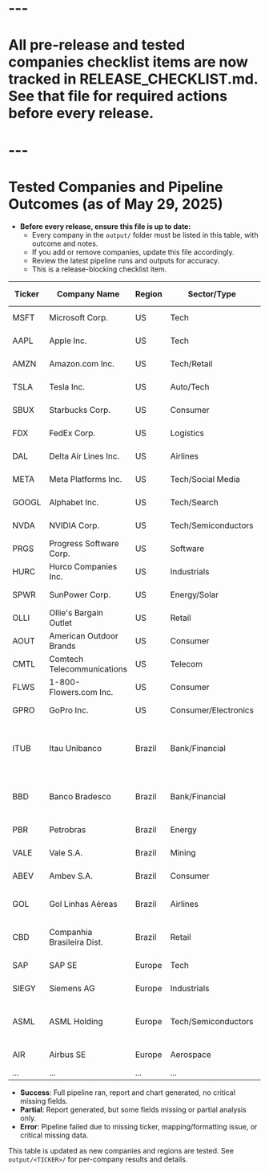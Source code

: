 # ---
# All pre-release and tested companies checklist items are now tracked in RELEASE_CHECKLIST.md. See that file for required actions before every release.
# ---

# Tested Companies and Pipeline Outcomes (as of May 29, 2025)

- **Before every release, ensure this file is up to date:**
    - Every company in the `output/` folder must be listed in this table, with outcome and notes.
    - If you add or remove companies, update this file accordingly.
    - Review the latest pipeline runs and outputs for accuracy.
    - This is a release-blocking checklist item.

| Ticker      | Company Name                  | Region      | Sector/Type         | Outcome     | Script Version | Notes/Issues                                                                 |
|-------------|-------------------------------|-------------|---------------------|------------|---------------|-------------------------------------------------------------------------------|
| MSFT        | Microsoft Corp.               | US          | Tech                | Success    | v2.2.2        | Full report, chart, and data generated                                        |
| AAPL        | Apple Inc.                    | US          | Tech                | Success    | v2.2.2        | Full report, chart, and data generated                                        |
| AMZN        | Amazon.com Inc.               | US          | Tech/Retail         | Success    | v2.2.2        | Full report, chart, and data generated                                        |
| TSLA        | Tesla Inc.                    | US          | Auto/Tech           | Success    | v2.2.2        | Full report, chart, and data generated                                        |
| SBUX        | Starbucks Corp.               | US          | Consumer            | Success    | v2.2.2        | Full report, chart, and data generated                                        |
| FDX         | FedEx Corp.                   | US          | Logistics           | Success    | v2.2.2        | Full report, chart, and data generated                                        |
| DAL         | Delta Air Lines Inc.          | US          | Airlines            | Success    | v2.2.2        | Full report, chart, and data generated                                        |
| META        | Meta Platforms Inc.            | US          | Tech/Social Media   | Success    | v2.2.2        | Full report, chart, and data generated                                        |
| GOOGL       | Alphabet Inc.                  | US          | Tech/Search         | Success    | v2.2.2        | Full report, chart, and data generated                                        |
| NVDA        | NVIDIA Corp.                   | US          | Tech/Semiconductors | Success    | v2.2.2        | Full report, chart, and data generated                                        |
| PRGS        | Progress Software Corp.        | US          | Software            | Success    | v2.2.2        | Full report, chart, and data generated                                        |
| HURC        | Hurco Companies Inc.           | US          | Industrials         | Success    | v2.2.2        | Full report, chart, and data generated                                        |
| SPWR        | SunPower Corp.                 | US          | Energy/Solar        | Success    | v2.2.1        | Full report, chart, and data generated                                        |
| OLLI        | Ollie's Bargain Outlet         | US          | Retail              | Success    | v2.2.1        | Full report, chart, and data generated                                        |
| AOUT        | American Outdoor Brands        | US          | Consumer            | Success    | v2.2.1        | Full report, chart, and data generated                                        |
| CMTL        | Comtech Telecommunications     | US          | Telecom             | Success    | v2.2.1        | Full report, chart, and data generated                                        |
| FLWS        | 1-800-Flowers.com Inc.         | US          | Consumer            | Success    | v2.2.1        | Full report, chart, and data generated                                        |
| GPRO        | GoPro Inc.                     | US          | Consumer/Electronics| Success    | v2.2.1        | Full report, chart, and data generated                                        |
| ITUB        | Itau Unibanco                 | Brazil      | Bank/Financial      | Error      | v2.2.1        | Field mapping/formatting issue (AI output not strict JSON); no report         |
| BBD         | Banco Bradesco                | Brazil      | Bank/Financial      | Partial    | v2.2.1        | Report generated, but 'sales' missing for all quarters (bank proxy logic)     |
| PBR         | Petrobras                     | Brazil      | Energy              | Success    | v2.2.1        | Full report, chart, and data generated                                        |
| VALE        | Vale S.A.                     | Brazil      | Mining              | Success    | v2.2.1        | Full report, chart, and data generated                                        |
| ABEV        | Ambev S.A.                    | Brazil      | Consumer            | Success    | v2.2.1        | Full report, chart, and data generated                                        |
| GOL         | Gol Linhas Aéreas             | Brazil      | Airlines            | Error      | v2.2.1        | Ticker not found; no report generated                                         |
| CBD         | Companhia Brasileira Dist.    | Brazil      | Retail              | Error      | v2.2.1        | Ticker not found; no report generated                                         |
| SAP         | SAP SE                        | Europe      | Tech                | Success    | v2.2.1        | Full report, chart, and data generated                                        |
| SIEGY       | Siemens AG                    | Europe      | Industrials         | Success    | v2.2.1        | Full report, chart, and data generated                                        |
| ASML        | ASML Holding                  | Europe      | Tech/Semiconductors | Partial    | v2.2.1        | Report generated, but missing 'retained_earnings' for all quarters            |
| AIR         | Airbus SE                     | Europe      | Aerospace           | Success    | v2.2.1        | Full report, chart, and data generated                                        |
| ...         | ...                           | ...         | ...                 | ...        | ...           | ...                                                                           |

- **Success**: Full pipeline ran, report and chart generated, no critical missing fields.
- **Partial**: Report generated, but some fields missing or partial analysis only.
- **Error**: Pipeline failed due to missing ticker, mapping/formatting issue, or critical missing data.

This table is updated as new companies and regions are tested. See `output/<TICKER>/` for per-company results and details.
